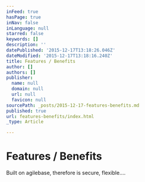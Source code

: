 ```yaml
---
inFeed: true
hasPage: true
inNav: false
inLanguage: null
starred: false
keywords: []
description: ''
datePublished: '2015-12-17T13:18:26.046Z'
dateModified: '2015-12-17T13:18:16.240Z'
title: Features / Benefits
author: []
authors: []
publisher:
  name: null
  domain: null
  url: null
  favicon: null
sourcePath: _posts/2015-12-17-features-benefits.md
published: true
url: features-benefits/index.html
_type: Article

---
```

# Features / Benefits

Built on agilebase, therefore is secure, flexible....
